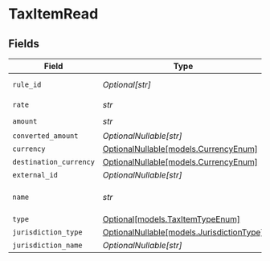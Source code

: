 # TaxItemRead


## Fields

| Field                                                                      | Type                                                                       | Required                                                                   | Description                                                                |
| -------------------------------------------------------------------------- | -------------------------------------------------------------------------- | -------------------------------------------------------------------------- | -------------------------------------------------------------------------- |
| `rule_id`                                                                  | *Optional[str]*                                                            | :heavy_minus_sign:                                                         | The rule ID of the tax item                                                |
| `rate`                                                                     | *str*                                                                      | :heavy_check_mark:                                                         | N/A                                                                        |
| `amount`                                                                   | *str*                                                                      | :heavy_check_mark:                                                         | N/A                                                                        |
| `converted_amount`                                                         | *OptionalNullable[str]*                                                    | :heavy_minus_sign:                                                         | N/A                                                                        |
| `currency`                                                                 | [OptionalNullable[models.CurrencyEnum]](../models/currencyenum.md)         | :heavy_minus_sign:                                                         | N/A                                                                        |
| `destination_currency`                                                     | [OptionalNullable[models.CurrencyEnum]](../models/currencyenum.md)         | :heavy_minus_sign:                                                         | N/A                                                                        |
| `external_id`                                                              | *OptionalNullable[str]*                                                    | :heavy_minus_sign:                                                         | N/A                                                                        |
| `name`                                                                     | *str*                                                                      | :heavy_check_mark:                                                         | Deprecated: use `jurisdiction_type` instead                                |
| `type`                                                                     | [Optional[models.TaxItemTypeEnum]](../models/taxitemtypeenum.md)           | :heavy_minus_sign:                                                         | N/A                                                                        |
| `jurisdiction_type`                                                        | [OptionalNullable[models.JurisdictionType]](../models/jurisdictiontype.md) | :heavy_minus_sign:                                                         | N/A                                                                        |
| `jurisdiction_name`                                                        | *OptionalNullable[str]*                                                    | :heavy_minus_sign:                                                         | N/A                                                                        |